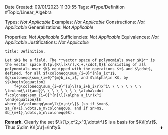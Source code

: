 <div class="topSpace"></div>

Date Created: 09/01/2023 11:30:55
Tags: #Type/Definition #Topic/Linear_Algebra

Types: _Not Applicable_
Examples: _Not Applicable_
Constructions: _Not Applicable_
Generalizations: _Not Applicable_

Properties: _Not Applicable_
Sufficiencies: _Not Applicable_
Equivalences: _Not Applicable_
Justifications: _Not Applicable_

``` ad-Definition
title: Definition.

Let $K$ be a field. The **vector space of polynomials over $K$** is the vector space $\tpl{K\l[x\r],K,+,\cdot,0}$ consisting of all polynomials over $K$ equipped with the operations $+$ and $\cdot$, defined, for all $f\coloneqq\sum_{i=0}^{n}a_ix^1$, $g\coloneqq\sum_{i=0}^{m}b_ix_i$, and $\alpha\in K$, by
$$\begin{equation}
    f+g\coloneqq\sum_{i=0}^{u}\l(a_i+b_i\r)x^i\ \ \ \ \ \ \ \ \textrm{\it{and}}\ \ \ \ \ \ \ \ \alpha\cdot f\coloneqq\sum_{i=0}^{n}\l(\alpha a_i\r)x^i
\end{equation}$$
where $u\coloneqq\max\l\{m,n\r\}$ (so if $m>n$, $a_{n+1},\dots,a_m\coloneqq0$, and if $n>m$, $b_{m+1},\dots,b_n\coloneqq0$).

```

**Remark.** Clearly the set $\l\{1,x,x^2,x^3,\dots\r\}$ is a basis for $K\l[x\r]$. Thus $\dim K\l[x\r]=\infty$.<span style="float:right;">$\blacklozenge$</span>
